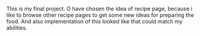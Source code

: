 This is my final project. O have chosen the idea of recipe page, because i like to browse other recipe pages to get some new ideas for preparing the food. And also implementation of this looked like that could match my abilities.
